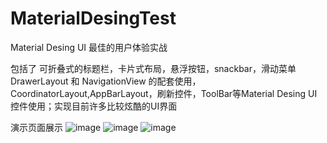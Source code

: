 # MaterialDesingTest
Material Desing UI 最佳的用户体验实战

包括了 可折叠式的标题栏，卡片式布局，悬浮按钮，snackbar，滑动菜单DrawerLayout 和 NavigationView 的配套使用，
CoordinatorLayout,AppBarLayout，刷新控件，ToolBar等Material Desing UI 控件使用；实现目前许多比较炫酷的UI界面

演示页面展示
![image](https://github.com/zhuangzeqin/MaterialDesingTest/blob/master/device-2017-09-28-194141.png)
![image](https://github.com/zhuangzeqin/MaterialDesingTest/blob/master/device-2017-09-28-194119.png)
![image](https://github.com/zhuangzeqin/MaterialDesingTest/blob/master/device-2017-09-28-194033.png)

